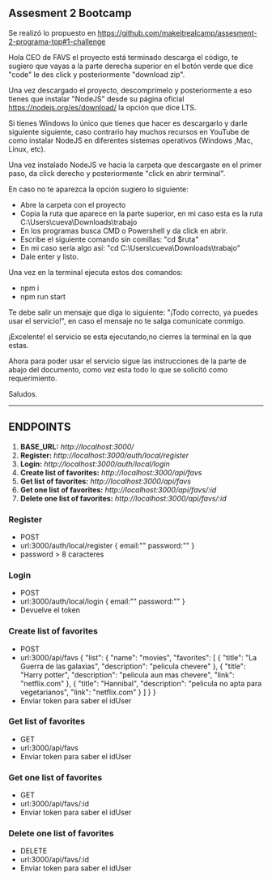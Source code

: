 ## Assesment 2 Bootcamp

Se realizó lo propuesto en https://github.com/makeitrealcamp/assesment-2-programa-top#1-challenge

Hola CEO de FAVS el proyecto está terminado descarga el código, te sugiero que vayas a la parte derecha superior en el botón verde que dice "code" le des click y posteriormente "download zip".

Una vez descargado el proyecto, descomprímelo y posteriormente a eso tienes que instalar "NodeJS" desde su página oficial https://nodejs.org/es/download/ la opción que dice LTS.

Si tienes Windows lo único que tienes que hacer es descargarlo y darle siguiente siguiente, caso contrario hay muchos recursos en YouTube de como instalar NodeJS en diferentes sistemas operativos (Windows ,Mac, Linux, etc).

Una vez instalado NodeJS ve hacia la carpeta que descargaste en el primer paso, da click derecho y posteriormente "click en abrir terminal".

En caso no te aparezca la opción sugiero lo siguiente:

- Abre la carpeta con el proyecto
- Copia la ruta que aparece en la parte superior, en mi caso esta es la ruta C:\Users\cueva\Downloads\trabajo
- En los programas busca CMD o Powershell y da click en abrir.
- Escribe el siguiente comando sin comillas: "cd $ruta"
- En mi caso sería algo así: "cd C:\Users\cueva\Downloads\trabajo"
- Dale enter y listo.

Una vez en la terminal ejecuta estos dos comandos:

- npm i
- npm run start

Te debe salir un mensaje que diga lo siguiente: "¡Todo correcto, ya puedes usar el servicio!", en caso el mensaje no te salga comunicate conmigo.

¡Excelente! el servicio se esta ejecutando,no cierres la terminal en la que estas.

Ahora para poder usar el servicio sigue las instrucciones de la parte de abajo del documento, como vez esta todo lo que se solicitó como requerimiento.

Saludos.

---

## ENDPOINTS

1. **BASE_URL:** _http://localhost:3000/_
2. **Register:** _http://localhost:3000/auth/local/register_
3. **Login:** _http://localhost:3000/auth/local/login_
4. **Create list of favorites:** _http://localhost:3000/api/favs_
5. **Get list of favorites:** _http://localhost:3000/api/favs_
6. **Get one list of favorites:** _http://localhost:3000/api/favs/:id_
7. **Delete one list of favorites:** _http://localhost:3000/api/favs/:id_

### Register

- POST
- url:3000/auth/local/register
  {
  email:""
  password:""
  }
- password > 8 caracteres

### Login

- POST
- url:3000/auth/local/login
  {
  email:""
  password:""
  }
- Devuelve el token

### Create list of favorites

- POST
- url:3000/api/favs
  {
  "list": {
  "name": "movies",
  "favorites": [
  {
  "title": "La Guerra de las galaxias",
  "description": "pelicula chevere"
  },
  {
  "title": "Harry potter",
  "description": "pelicula aun mas chevere",
  "link": "netflix.com"
  },
  {
  "title": "Hannibal",
  "description": "pelicula no apta para vegetarianos",
  "link": "netflix.com"
  }
  ]
  }
  }
- Enviar token para saber el idUser

### Get list of favorites

- GET
- url:3000/api/favs
- Enviar token para saber el idUser

### Get one list of favorites

- GET
- url:3000/api/favs/:id
- Enviar token para saber el idUser

### Delete one list of favorites

- DELETE
- url:3000/api/favs/:id
- Enviar token para saber el idUser
